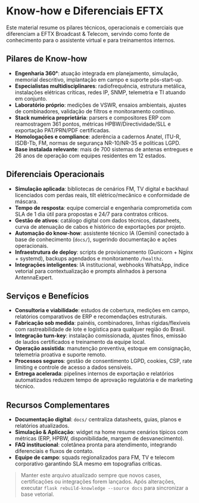# Know-how e Diferenciais EFTX

Este material resume os pilares técnicos, operacionais e comerciais que diferenciam a EFTX Broadcast & Telecom, servindo como fonte de conhecimento para o assistente virtual e para treinamentos internos.

## Pilares de Know-how
- **Engenharia 360°**: atuação integrada em planejamento, simulação, memorial descritivo, implantação em campo e suporte pós-start-up.
- **Especialistas multidisciplinares**: radiofrequência, estrutura metálica, instalações elétricas críticas, redes IP, SNMP, telemetria e TI atuando em conjunto.
- **Laboratório próprio**: medições de VSWR, ensaios ambientais, ajustes de combinadores, validação de filtros e monitoramento contínuo.
- **Stack numérica proprietária**: parsers e compositores ERP com reamostragem 361 pontos, métricas HPBW/Directividade/SLL e exportação PAT/PRN/PDF certificadas.
- **Homologações e compliance**: aderência a cadernos Anatel, ITU-R, ISDB-Tb, FM, normas de segurança NR-10/NR-35 e políticas LGPD.
- **Base instalada relevante**: mais de 700 sistemas de antenas entregues e 26 anos de operação com equipes residentes em 12 estados.

## Diferenciais Operacionais
- **Simulação aplicada**: bibliotecas de cenários FM, TV digital e backhaul licenciados com perdas reais, tilt elétrico/mecânico e conformidade de máscara.
- **Tempo de resposta**: equipe comercial e engenharia comprometida com SLA de 1 dia útil para propostas e 24/7 para contratos críticos.
- **Gestão de ativos**: catálogo digital com dados técnicos, datasheets, curva de atenuação de cabos e histórico de exportações por projeto.
- **Automação do know-how**: assistente técnico IA (Gemini) conectado à base de conhecimento (`docs/`), sugerindo documentação e ações operacionais.
- **Infraestrutura de deploy**: scripts de provisionamento (Gunicorn + Nginx + systemd), backups agendados e monitoramento `/healthz`.
- **Integrações inteligentes**: IA institucional, webhooks WhatsApp, índice vetorial para contextualização e prompts alinhados à persona AntennaExpert.

## Serviços e Benefícios
- **Consultoria e viabilidade**: estudos de cobertura, medições em campo, relatórios comparativos de ERP e recomendações estruturais.
- **Fabricação sob medida**: painéis, combinadores, linhas rígidas/flexíveis com rastreabilidade de lote e logística para qualquer região do Brasil.
- **Integração turn-key**: instalação comissionada, ajustes finos, emissão de laudos certificados e treinamento da equipe local.
- **Operação assistida**: manutenção preventiva, estoque em consignação, telemetria proativa e suporte remoto.
- **Processos seguros**: gestão de consentimento LGPD, cookies, CSP, rate limiting e controle de acesso a dados sensíveis.
- **Entrega acelerada**: pipelines internos de exportação e relatórios automatizados reduzem tempo de aprovação regulatória e de marketing técnico.

## Recursos Complementares
- **Documentação digital**: `docs/` centraliza datasheets, guias, planos e relatórios atualizados.
- **Simulação & Aplicação**: widget na home resume cenários típicos com métricas (ERP, HPBW, disponibilidade, margem de desvanecimento).
- **FAQ institucional**: coletânea pronta para atendimento, integrando diferenciais e fluxos de contato.
- **Equipe de campo**: squads regionalizados para FM, TV e telecom corporativo garantindo SLA mesmo em topografias críticas.

> Manter este arquivo atualizado sempre que novos cases, certificações ou integrações forem lançados. Após alterações, executar `flask rebuild-knowledge --source docs` para sincronizar a base vetorial.

